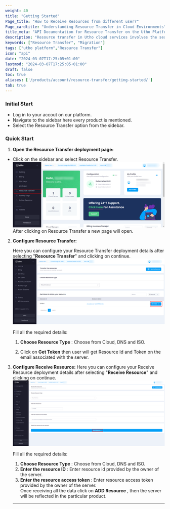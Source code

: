 ```yaml
---
weight: 40
title: "Getting Started"
Page_title: "How to Receive Resources from different user?"
Page_cardtitle: "Understanding Resource Transfer in Cloud Environments"
title_meta: "API Documentation for Resource Transfer on the Utho Platform"
description: "Resource transfer in Utho cloud services involves the seamless movement and management of digital assets, data, applications, and computing resources within or across Utho's cloud infrastructure. This process enables organizations to optimize resource allocation, enhance scalability, and improve operational efficiency."
keywords: ["Resource Transfer", "Migration"]
tags: ["utho platform","Resource Transfer"]
icon: "api"
date: "2024-03-07T17:25:05+01:00"
lastmod: "2024-03-07T17:25:05+01:00"
draft: false
toc: true
aliases: ['/products/account/resource-transfer/getting-started/']
tab: true
---
```


### Initial Start

- Log in to your accout on our platform.
- Navigate to the sidebar here every product is mentioned.
- Select the Resource Transfer option from the sidebar.

### Quick Start

1. **Open the Resource Transfer deployment page:**

- Click on the sidebar and select Resource Transfer.
![Dashboard](./Screenshots/Dashboard.png)
After clicking on Resource Transfer a new page will open.

2. **Configure Resource Transfer:**

   Here you can configure your Resource Transfer deployment details after selecting  "**Resource Transfer**" and clicking on continue.
   ![Transfer_process](./Screenshots/Transfer_process.png)

    Fill all the required details:
    1. **Choose Resource Type** : Choose from Cloud, DNS and ISO.

    2. Click  on **Get Token** then  user will get Resource Id and Token on the email associated with the server.

3. **Configure Receive Resource:**
    Here you can configure your Receive Resource deployment details after selecting  "**Receive Resource**" and clicking on continue.
    ![Transfer_process01](./Screenshots/Transfer_process01.png)

    Fill all the required details:
    1. **Choose Resource Type** : Choose from Cloud, DNS and ISO.
    2. **Enter the resource ID** : Enter resource id provided by the owner of the server.
    3. **Enter the resource access token** :  Enter resource access token provided by the owner of the server.    
    Once receiving all the data click on **ADD Resource** , then the server will be reflected in the particular product.

    ---  















